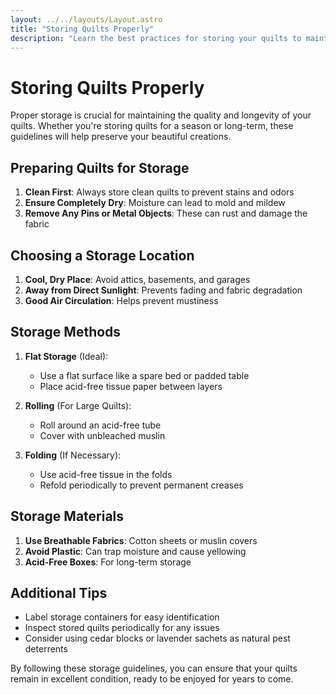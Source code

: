 ```yaml
---
layout: ../../layouts/Layout.astro
title: "Storing Quilts Properly"
description: "Learn the best practices for storing your quilts to maintain their quality and prevent damage over time."
---
```


# Storing Quilts Properly

Proper storage is crucial for maintaining the quality and longevity of your quilts. Whether you're storing quilts for a season or long-term, these guidelines will help preserve your beautiful creations.

## Preparing Quilts for Storage

1. **Clean First**: Always store clean quilts to prevent stains and odors
2. **Ensure Completely Dry**: Moisture can lead to mold and mildew
3. **Remove Any Pins or Metal Objects**: These can rust and damage the fabric

## Choosing a Storage Location

1. **Cool, Dry Place**: Avoid attics, basements, and garages
2. **Away from Direct Sunlight**: Prevents fading and fabric degradation
3. **Good Air Circulation**: Helps prevent mustiness

## Storage Methods

1. **Flat Storage** (Ideal):
   - Use a flat surface like a spare bed or padded table
   - Place acid-free tissue paper between layers

2. **Rolling** (For Large Quilts):
   - Roll around an acid-free tube
   - Cover with unbleached muslin

3. **Folding** (If Necessary):
   - Use acid-free tissue in the folds
   - Refold periodically to prevent permanent creases

## Storage Materials

1. **Use Breathable Fabrics**: Cotton sheets or muslin covers
2. **Avoid Plastic**: Can trap moisture and cause yellowing
3. **Acid-Free Boxes**: For long-term storage

## Additional Tips

- Label storage containers for easy identification
- Inspect stored quilts periodically for any issues
- Consider using cedar blocks or lavender sachets as natural pest deterrents

By following these storage guidelines, you can ensure that your quilts remain in excellent condition, ready to be enjoyed for years to come.